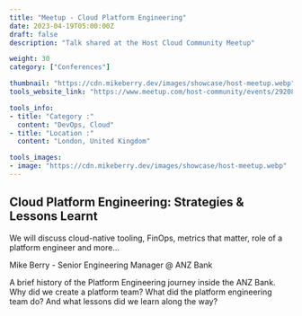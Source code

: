 ```yaml
---
title: "Meetup - Cloud Platform Engineering"
date: 2023-04-19T05:00:00Z
draft: false
description: "Talk shared at the Host Cloud Community Meetup"

weight: 30
category: ["Conferences"]

thumbnail: "https://cdn.mikeberry.dev/images/showcase/host-meetup.webp"
tools_website_link: "https://www.meetup.com/host-community/events/292088036/"

tools_info:
- title: "Category :"
  content: "DevOps, Cloud"
- title: "Location :"
  content: "London, United Kingdom"

tools_images:
- image: "https://cdn.mikeberry.dev/images/showcase/host-meetup.webp"
---
```


## Cloud Platform Engineering: Strategies & Lessons Learnt

We will discuss cloud-native tooling, FinOps, metrics that matter, role of a platform engineer and more...

Mike Berry - Senior Engineering Manager @ ANZ Bank

A brief history of the Platform Engineering journey inside the ANZ Bank. Why did we create a platform team? What did the platform engineering team do? And what lessons did we learn along the way?
